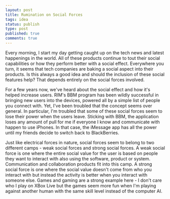 ```yaml
---
layout: post
title: Rumination on Social Forces
tags: idea
status: publish
type: post
published: true
comments: true
---
```

Every morning, I start my day getting caught up on the tech news and latest 
happenings in the world. All of these products continue to tout their social 
capabilities or how they perform better with a social effect. Everywhere you 
turn, it seems that tech companies are baking a social aspect into their products. 
Is this always a good idea and should the inclusion of these social features help? 
That depends entirely on the social forces involved.

For a few years now, we\'ve heard about the social effect and how it\'s helped increase 
users. RIM\'s BBM program has been wildly successful in bringing new users into the devices, 
powered all by a simple list of people you connect with. Yet, I\'ve been troubled that the 
concept seems over general. In particular, I\'m troubled that some of these social forces 
seem to lose their power when the users leave. Sticking with BBM, the application loses 
any amount of pull for me if everyone I know and communicate with happen to use iPhones. 
In that case, the iMessage app has all the power until my friends decide to switch back 
to BlackBerries.

Just like electrical forces in nature, social forces seem to belong to two different camps - weak 
social forces and strong social forces. A weak social force is one where the entire social 
value for the user is based on people they want to interact with also using the software, 
product or system. Communication and collaboration products fit into this camp. A strong social 
force is one where the social value doesn\'t come from who you interact with but instead the 
activity is better when you interact with someone else. Games and gaming are a strong example 
here - I don\'t care who I play on XBox Live but the games seem more fun when I\'m playing 
against another human with the same skill level instead of the computer AI.
